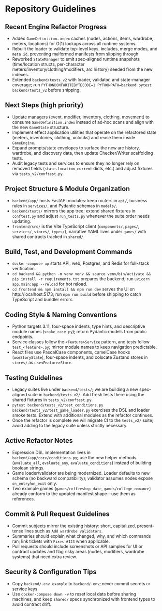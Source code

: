 # Repository Guidelines

## Recent Engine Refactor Progress
- Added `GameDefinition.index` caches (nodes, actions, items, wardrobe, meters, locations) for O(1) lookups across all runtime systems.
- Rebuilt the loader to validate top-level keys, includes, merge modes, and `meta.id`, preventing malformed manifests from slipping through.
- Reworked `StateManager` to emit spec-aligned runtime snapshots (time/location structs, per-character meters/inventory/clothing/modifiers, arc history) seeded from the new indexes.
- Extended `backend/tests_v2` with loader, validator, and state-manager coverage; run `PYTHONDONTWRITEBYTECODE=1 PYTHONPATH=backend pytest backend/tests_v2` before shipping.

## Next Steps (high priority)
- Update managers (event, modifier, inventory, clothing, movement) to consume `GameDefinition.index` instead of ad-hoc scans and align with the new `GameState` structure.
- Implement effect application utilities that operate on the refactored state (meters, inventories, clothing, unlocks) and reuse them inside `GameEngine`.
- Expand prompts/state envelopes to surface the new arc history, wardrobe, and discovery data, then update Checker/Writer scaffolding tests.
- Audit legacy tests and services to ensure they no longer rely on removed fields (`state.location_current` dicts, etc.) and adjust fixtures via `tests_v2/conftest.py`.

## Project Structure & Module Organization
- `backend/app/` hosts FastAPI modules: keep routers in `api/`, business rules in `services/`, and Pydantic schemas in `models/`.
- `backend/tests/` mirrors the app tree; extend shared fixtures in `conftest.py` and adjust `run_tests.py` whenever the suite order needs updating.
- `frontend/src/` is the Vite TypeScript client (`components/`, `pages/`, `services/`, `stores/`, `types/`); narrative YAML lives under `games/` with shared contracts tracked in `shared/`.

## Build, Test, and Development Commands
- `docker-compose up` starts API, web, Postgres, and Redis for full-stack verification.
- `cd backend && python -m venv venv && source venv/bin/activate && pip install -r requirements.txt` prepares the backend; run `uvicorn app.main:app --reload` for hot reload.
- `cd frontend && npm install && npm run dev` serves the UI on http://localhost:5173; run `npm run build` before shipping to catch TypeScript and bundler errors.

## Coding Style & Naming Conventions
- Python targets 3.11, four-space indents, type hints, and descriptive module names (`snake_case.py`); return Pydantic models from public endpoints.
- Service classes follow the `<Feature>Service` pattern, and tests follow `test_<feature>.py`; mirror module names to keep navigation predictable.
- React files use PascalCase components, camelCase hooks (`useStoryState`), four-space indents, and colocate Zustand stores in `stores/` as `use<Feature>Store`.

## Testing Guidelines
- Legacy suites live under `backend/tests/`; we are building a new spec-aligned suite in `backend/tests_v2/`. Add fresh tests there using the shared fixtures in `tests_v2/conftest.py`.
- `pytest backend/tests_v2/test_conditions.py backend/tests_v2/test_game_loader.py` exercises the DSL and loader smoke tests. Extend with additional modules as the refactor continues.
- Once the refactor is complete we will migrate CI to the `tests_v2/` suite; avoid adding to the legacy suite unless strictly necessary.

## Active Refactor Notes
- Expression DSL implementation lives in `backend/app/core/conditions.py`; use the new helper methods (`evaluate_all`, `evaluate_any`, `evaluate_conditions`) instead of building boolean strings.
- Game loader/validator are being modernized. Loader defaults to new schema (no backward compatibility); validator assumes nodes expose `on_entry`/`on_exit` only.
- Two example games (`games/coffeeshop_date`, `games/college_romance`) already conform to the updated manifest shape—use them as references.

## Commit & Pull Request Guidelines
- Commit subjects mirror the existing history: short, capitalized, present-tense lines such as `Add wardrobe validators`.
- Summaries should explain what changed, why, and which commands ran; link tickets with `Fixes #123` when applicable.
- Pull requests should include screenshots or API samples for UI or contract updates and flag risky areas (nodes, modifiers, wardrobe systems) that need extra review.

## Security & Configuration Tips
- Copy `backend/.env.example` to `backend/.env`; never commit secrets or service keys.
- Use `docker-compose down -v` to reset local data before sharing machines, and keep `shared/` specs synchronized with frontend types to avoid contract drift.
